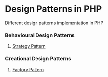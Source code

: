 # Design Patterns in PHP
Different design patterns implementation in PHP

### Behavioural Design Patterns
1. [Strategy Pattern](StrategyPattern/)

### Creational Design Patterns
1. [Factory Pattern](FactoryPattern/)